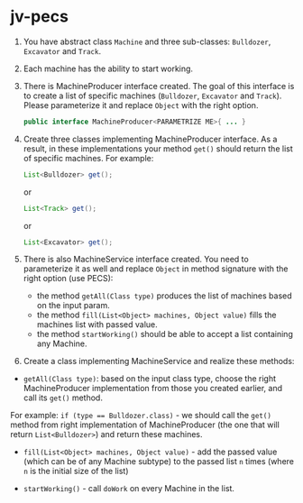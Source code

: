 # jv-pecs

1. You have abstract class `Machine` and three sub-classes: `Bulldozer`, `Excavator` and `Track`.
1. Each machine has the ability to start working.
1. There is MachineProducer interface created.
The goal of this interface is to create a list of specific machines (`Bulldozer`, `Excavator` and `Track`). 
Please parameterize it and replace `Object` with the right option.
    ```java
    public interface MachineProducer<PARAMETRIZE ME>{ ... }
    ```
1. Create three classes implementing MachineProducer interface. As a result, in these implementations your method `get()` should return the list of specific machines. 
For example: 
    ```java
    List<Bulldozer> get();
    ```
    or 
    ```java
    List<Track> get();
    ```
    or 
    ```java
    List<Excavator> get();
    ```

1. There is also MachineService interface created. You need to parameterize it as well and replace `Object` in method signature with the right option (use PECS):

    - the method `getAll(Class type)` produces the list of machines based on the input param.
    - the method `fill(List<Object> machines, Object value)` fills the machines list with passed value.
    - the method `startWorking()` should be able to accept a list containing any Machine.

1. Create a class implementing MachineService and realize these methods:
- `getAll(Class type)`: based on the input class type, choose the right MachineProducer implementation from those you created earlier, and call its `get()` method.

For example: `if (type == Bulldozer.class)` - we should call the `get()` method from right implementation of MachineProducer (the one that will return `List<Bulldozer>`) and return these machines.

- `fill(List<Object> machines, Object value)` - add the passed value (which can be of any Machine subtype) to the passed list `n` times (where `n` is the initial size of the list)

- `startWorking()` - call `doWork` on every Machine in the list.
